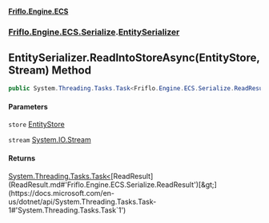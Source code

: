 #### [Friflo.Engine.ECS](index.md#'index')
### [Friflo.Engine.ECS.Serialize](Friflo.Engine.ECS.Serialize.md#'Friflo.Engine.ECS.Serialize').[EntitySerializer](EntitySerializer.md#'Friflo.Engine.ECS.Serialize.EntitySerializer')

## EntitySerializer.ReadIntoStoreAsync(EntityStore, Stream) Method

```csharp
public System.Threading.Tasks.Task<Friflo.Engine.ECS.Serialize.ReadResult> ReadIntoStoreAsync(Friflo.Engine.ECS.EntityStore store, System.IO.Stream stream);
```
#### Parameters

<a name='Friflo.Engine.ECS.Serialize.EntitySerializer.ReadIntoStoreAsync(Friflo.Engine.ECS.EntityStore,System.IO.Stream).store'></a>

`store` [EntityStore](EntityStore.md#'Friflo.Engine.ECS.EntityStore')

<a name='Friflo.Engine.ECS.Serialize.EntitySerializer.ReadIntoStoreAsync(Friflo.Engine.ECS.EntityStore,System.IO.Stream).stream'></a>

`stream` [System.IO.Stream](https://docs.microsoft.com/en-us/dotnet/api/System.IO.Stream#'System.IO.Stream')

#### Returns
[System.Threading.Tasks.Task&lt;](https://docs.microsoft.com/en-us/dotnet/api/System.Threading.Tasks.Task-1#'System.Threading.Tasks.Task`1')[ReadResult](ReadResult.md#'Friflo.Engine.ECS.Serialize.ReadResult')[&gt;](https://docs.microsoft.com/en-us/dotnet/api/System.Threading.Tasks.Task-1#'System.Threading.Tasks.Task`1')